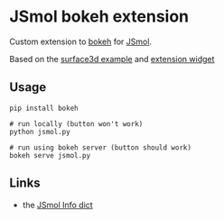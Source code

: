 # JSmol bokeh extension

Custom extension to [bokeh](https://bokeh.pydata.org/en/latest/) for [JSmol](https://sourceforge.net/projects/jsmol/).

Based on the [surface3d example](https://bokeh.pydata.org/en/latest/docs/user_guide/extensions_gallery/wrapping.html)
and [extension widget](https://bokeh.pydata.org/en/latest/docs/user_guide/extensions_gallery/widget.html#userguide-extensions-examples-widget)


## Usage

```
pip install bokeh

# run locally (button won't work)
python jsmol.py

# run using bokeh server (button should work)
bokeh serve jsmol.py
```

## Links

 * the [JSmol Info dict](http://wiki.jmol.org/index.php/Jmol_JavaScript_Object/Info)
